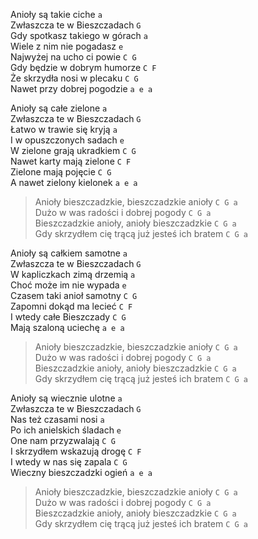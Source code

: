 Anioły są takie ciche					`a`  
Zwłaszcza te w Bieszczadach				`G`  
Gdy spotkasz takiego w górach				`a`  
Wiele z nim nie pogadasz				`e`  
Najwyżej na ucho ci powie				`C G`  
Gdy będzie w dobrym humorze				`C F`  
Że skrzydła nosi w plecaku				`C G`  
Nawet przy dobrej pogodzie				`a e a`  

Anioły są całe zielone					`a`  
Zwłaszcza te w Bieszczadach				`G`  
Łatwo w trawie się kryją				`a`  
I w opuszczonych sadach				`e`  
W zielone grają ukradkiem				`C G`  
Nawet karty mają zielone				`C F`  
Zielone mają pojęcie					`C G`  
A nawet zielony kielonek				`a e a`  

>Anioły bieszczadzkie, bieszczadzkie anioły		`C G a`  
>Dużo w was radości i dobrej pogody			`C G a`  
>Bieszczadzkie anioły, anioły bieszczadzkie		`C G a`  
>Gdy skrzydłem cię trącą już jesteś ich bratem		`C G a`  

Anioły są całkiem samotne				`a`  
Zwłaszcza te w Bieszczadach				`G`  
W kapliczkach zimą drzemią				`a`  
Choć może im nie wypada				`e`  
Czasem taki anioł samotny				`C G`  
Zapomni dokąd ma lecieć				`C F`  
I wtedy całe Bieszczady				`C G`  
Mają szaloną uciechę					`a e a`  

>Anioły bieszczadzkie, bieszczadzkie anioły		`C G a`  
>Dużo w was radości i dobrej pogody			`C G a`  
>Bieszczadzkie anioły, anioły bieszczadzkie		`C G a`  
>Gdy skrzydłem cię trącą już jesteś ich bratem		`C G a`  

Anioły są wiecznie ulotne				`a`  
Zwłaszcza te w Bieszczadach				`G`  
Nas też czasami nosi					`a`  
Po ich anielskich śladach				`e`  
One nam przyzwalają					`C G`  
I skrzydłem wskazują drogę				`C F`  
I wtedy w nas się zapala				`C G`  
Wieczny bieszczadzki ogień				`a e a`  

>Anioły bieszczadzkie, bieszczadzkie anioły		`C G a`  
>Dużo w was radości i dobrej pogody			`C G a`  
>Bieszczadzkie anioły, anioły bieszczadzkie		`C G a`  
>Gdy skrzydłem cię trącą już jesteś ich bratem		`C G a`  
